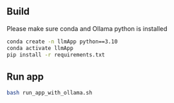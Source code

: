## Build
Please make sure conda and Ollama python is installed

```sh
conda create -n llmApp python==3.10
conda activate llmApp
pip install -r requirements.txt 
```

## Run app
``` sh
bash run_app_with_ollama.sh
```
